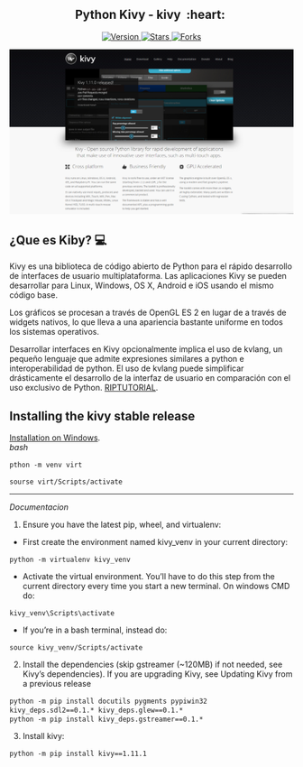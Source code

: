
<h2 align="center">Python Kivy - kivy &nbsp;:heart:&nbsp;</h2>

<p align="center">
  
  <a href="https://github.com/BrianMarquez3/Python-Kivy/tags">
    <img src="https://img.shields.io/github/tag/BrianMarquez3/Python-Kivy.svg?label=version&style=flat" alt="Version">
  </a>
  <a href="https://github.com/BrianMarquez3/Python-Kivy/stargazers">
    <img src="https://img.shields.io/github/stars/BrianMarquez3/Python-Kivy.svg?style=flat" alt="Stars">
  </a>
  <a href="https://github.com/BrianMarquez3/Python-Kivy/network">
    <img src="https://img.shields.io/github/forks/BrianMarquez3/Python-Kivy.svg?style=flat" alt="Forks">
  </a>
</p>
  
![kivy](./images/Kivy.png)

## ¿Que es Kiby? 💻

Kivy es una biblioteca de código abierto de Python para el rápido desarrollo de interfaces de usuario multiplataforma. Las aplicaciones Kivy se pueden desarrollar para Linux, Windows, OS X, Android e iOS usando el mismo código base.

Los gráficos se procesan a través de OpenGL ES 2 en lugar de a través de widgets nativos, lo que lleva a una apariencia bastante uniforme en todos los sistemas operativos.

Desarrollar interfaces en Kivy opcionalmente implica el uso de kvlang, un pequeño lenguaje que admite expresiones similares a python e interoperabilidad de python. El uso de kvlang puede simplificar drásticamente el desarrollo de la interfaz de usuario en comparación con el uso exclusivo de Python. [RIPTUTORIAL](https://riptutorial.com/es/kivy).<br>

## Installing the kivy stable release

[Installation on Windows](https://kivy.org/doc/stable/installation/installation-windows.htmly).<br>
_bash_

```
pthon -m venv virt
```

```
sourse virt/Scripts/activate
```

<hr />

_Documentacion_

1. Ensure you have the latest pip, wheel, and virtualenv:

- First create the environment named kivy_venv in your current directory:

```
python -m virtualenv kivy_venv
```
-  Activate the virtual environment. You’ll have to do this step from the current directory every time you start a new terminal. On windows CMD do:

```
kivy_venv\Scripts\activate
```

-  If you’re in a bash terminal, instead do:

```
source kivy_venv/Scripts/activate
```

2. Install the dependencies (skip gstreamer (~120MB) if not needed, see Kivy’s dependencies). If you are upgrading Kivy, see Updating Kivy from a previous release

```
python -m pip install docutils pygments pypiwin32 kivy_deps.sdl2==0.1.* kivy_deps.glew==0.1.*
python -m pip install kivy_deps.gstreamer==0.1.*
```

3. Install kivy:

```
python -m pip install kivy==1.11.1
```